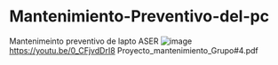 # Mantenimiento-Preventivo-del-pc
Mantenimeinto preventivo de lapto ASER
![image](https://github.com/EdisonVelez098/Msntenimeinto_preventivo-de-pc/assets/136014345/8b1b668f-6503-4349-b208-859f9990adc6)
https://youtu.be/0_CFjvdDrI8
Proyecto_mantenimiento_Grupo#4.pdf
